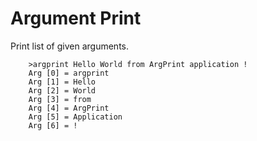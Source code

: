 # Argument Print

Print list of given arguments.

```
    >argprint Hello World from ArgPrint application !
    Arg [0] = argprint
    Arg [1] = Hello
    Arg [2] = World
    Arg [3] = from
    Arg [4] = ArgPrint
    Arg [5] = Application
    Arg [6] = !
```